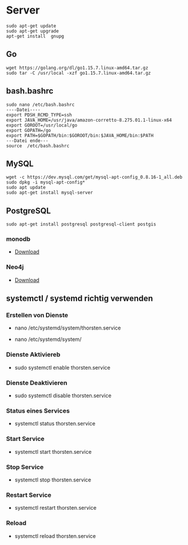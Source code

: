 # Server

```
sudo apt-get update 
sudo apt-get upgrade
apt-get install  gnupg

```



## Go

```
wget https://golang.org/dl/go1.15.7.linux-amd64.tar.gz
sudo tar -C /usr/local -xzf go1.15.7.linux-amd64.tar.gz

```

## bash.bashrc

```
sudo nano /etc/bash.bashrc
----Datei----
export PDSH_RCMD_TYPE=ssh
export JAVA_HOME=/usr/java/amazon-corretto-8.275.01.1-linux-x64
export GOROOT=/usr/local/go
export GOPATH=/go
export PATH=$GOPATH/bin:$GOROOT/bin:$JAVA_HOME/bin:$PATH
---Datei ende---
source  /etc/bash.bashrc

```
## MySQL

```
wget -c https://dev.mysql.com/get/mysql-apt-config_0.8.16-1_all.deb
sudo dpkg -i mysql-apt-config*
sudo apt update
sudo apt-get install mysql-server

```

## PostgreSQL

```
sudo apt-get install postgresql postgresql-client postgis
```

### monodb

* [Download](https://https://docs.mongodb.com/manual/tutorial/install-mongodb-on-ubuntu/)

### Neo4j

* [Download](https://neo4j.com/download-center/?ref=web-product-database/#community)

## systemctl / systemd richtig verwenden

### Erstellen von Dienste

* nano /etc/systemd/system/thorsten.service

* nano /etc/systemd/system/

### Dienste Aktiviereb

* sudo systemctl enable thorsten.service

### Dienste Deaktivieren

* sudo systemctl disable thorsten.service

### Status eines Services

* systemctl status thorsten.service

### Start Service

* systemctl start thorsten.service

### Stop Service

* systemctl stop thorsten.service

### Restart Service

* systemctl restart thorsten.service

### Reload

* systemctl reload thorsten.service

